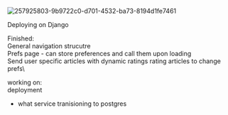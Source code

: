 
![257925803-9b9722c0-d701-4532-ba73-8194d1fe7461](https://github.com/ArjunSohur/np_Django_backend/assets/105809809/b877046b-e61e-48e6-8359-a002544322a4)

Deploying on Django

Finished:\
General navigation strucutre\
Prefs page - can store preferences and call them upon loading\
Send user specific articles with dynamic ratings
rating articles to change prefs\

working on:\
deployment
 - what service
tranisioning to postgres
